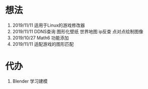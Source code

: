 # 想法
1. 2019/11/11 适用于Linux的游戏修改器
2. 2019/11/11 DDNS查询 图形化壁纸 世界地图 ip反查 点对点绘制图像
3. 2019/10/27 Math6 功能添加
4. 2019/11/11 适配游戏的图形匹配
# 代办
1. Blender 学习建模